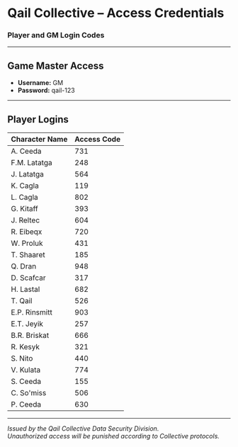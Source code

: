 # Qail Collective – Access Credentials
### Player and GM Login Codes

---

## Game Master Access
- **Username:** GM
- **Password:** qail-123

---

## Player Logins

| Character Name   | Access Code |
|------------------|-------------|
| A. Ceeda         | 731         |
| F.M. Latatga     | 248         |
| J. Latatga       | 564         |
| K. Cagla         | 119         |
| L. Cagla         | 802         |
| G. Kitaff        | 393         |
| J. Reltec        | 604         |
| R. Eibeqx        | 720         |
| W. Proluk        | 431         |
| T. Shaaret       | 185         |
| Q. Dran          | 948         |
| D. Scafcar       | 317         |
| H. Lastal        | 682         |
| T. Qail          | 526         |
| E.P. Rinsmitt    | 903         |
| E.T. Jeyik       | 257         |
| B.R. Briskat     | 666         |
| R. Kesyk         | 321         |
| S. Nito          | 440         |
| V. Kulata        | 774         |
| S. Ceeda         | 155         |
| C. So'miss       | 506         |
| P. Ceeda         | 630         |

---

*Issued by the Qail Collective Data Security Division.  
Unauthorized access will be punished according to Collective protocols.*
